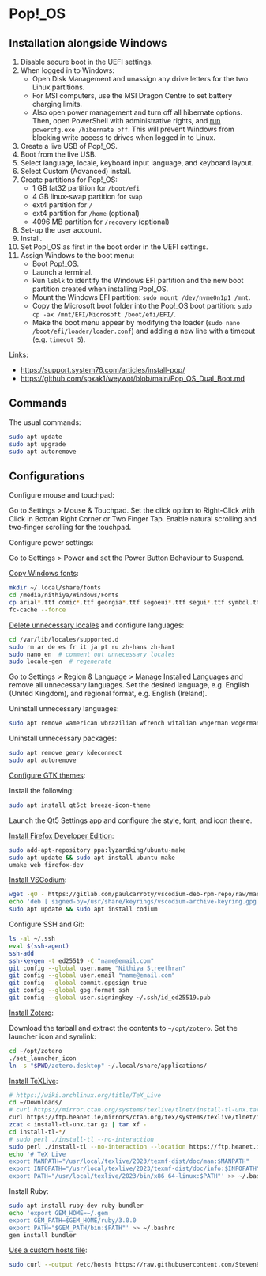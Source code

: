 # Pop!_OS

## Installation alongside Windows

1.  Disable secure boot in the UEFI settings.
1.  When logged in to Windows:
    - Open Disk Management and unassign any drive letters for the two Linux partitions.
    - For MSI computers, use the MSI Dragon Centre to set battery charging limits.
    - Also open power management and turn off all hibernate options. Then, open PowerShell with administrative rights, and [run](https://learn.microsoft.com/en-us/troubleshoot/windows-client/deployment/disable-and-re-enable-hibernation) `powercfg.exe /hibernate off`. This will prevent Windows from blocking write access to drives when logged in to Linux.
1.  Create a live USB of Pop!_OS.
1.  Boot from the live USB.
1.  Select language, locale, keyboard input language, and keyboard layout.
1.  Select Custom (Advanced) install.
1.  Create partitions for Pop!_OS:
    - 1 GB fat32 partition for `/boot/efi`
    - 4 GB linux-swap partition for `swap`
    - ext4 partition for `/`
    - ext4 partition for `/home` (optional)
    - 4096 MB partition for `/recovery` (optional)
1.  Set-up the user account.
1.  Install.
1.  Set Pop!_OS as first in the boot order in the UEFI settings.
1.  Assign Windows to the boot menu:
    - Boot Pop!_OS.
    - Launch a terminal.
    - Run `lsblk` to identify the Windows EFI partition and the new boot partition created when installing Pop!_OS.
    - Mount the Windows EFI partition: `sudo mount /dev/nvme0n1p1 /mnt`.
    - Copy the Microsoft boot folder into the Pop!_OS boot partition: `sudo cp -ax /mnt/EFI/Microsoft /boot/efi/EFI/`.
    - Make the boot menu appear by modifying the loader (`sudo nano /boot/efi/loader/loader.conf`) and adding a new line with a timeout (e.g. `timeout 5`).

Links:

- <https://support.system76.com/articles/install-pop/>
- <https://github.com/spxak1/weywot/blob/main/Pop_OS_Dual_Boot.md>

## Commands

The usual commands:

```sh
sudo apt update
sudo apt upgrade
sudo apt autoremove
```

## Configurations

Configure mouse and touchpad:

Go to Settings > Mouse & Touchpad.
Set the click option to Right-Click with Click in Bottom Right Corner or Two Finger Tap.
Enable natural scrolling and two-finger scrolling for the touchpad.

Configure power settings:

Go to Settings > Power and set the Power Button Behaviour to Suspend.

[Copy Windows fonts](https://wiki.archlinux.org/title/Microsoft_fonts):

```sh
mkdir ~/.local/share/fonts
cd /media/nithiya/Windows/Fonts
cp arial*.ttf comic*.ttf georgia*.ttf segoeui*.ttf segui*.ttf symbol.ttf times*.ttf trebuc*.ttf webdings.ttf wingding.ttf ~/.local/share/fonts/
fc-cache --force
```

[Delete unnecessary locales](https://askubuntu.com/a/1419010) and configure languages:

```sh
cd /var/lib/locales/supported.d
sudo rm ar de es fr it ja pt ru zh-hans zh-hant
sudo nano en  # comment out unnecessary locales
sudo locale-gen  # regenerate
```

Go to Settings > Region & Language > Manage Installed Languages and remove all unnecessary languages.
Set the desired language, e.g. English (United Kingdom), and regional format, e.g. English (Ireland).

Uninstall unnecessary languages:

```sh
sudo apt remove wamerican wbrazilian wfrench witalian wngerman wogerman wportuguese wspanish wswiss
```

Uninstall unnecessary packages:

```sh
sudo apt remove geary kdeconnect
sudo apt autoremove
```

[Configure GTK themes](https://wiki.archlinux.org/title/Uniform_look_for_Qt_and_GTK_applications):

Install the following:

```sh
sudo apt install qt5ct breeze-icon-theme
```

Launch the Qt5 Settings app and configure the style, font, and icon theme.

[Install Firefox Developer Edition](https://askubuntu.com/a/584704):

```sh
sudo add-apt-repository ppa:lyzardking/ubuntu-make
sudo apt update && sudo apt install ubuntu-make
umake web firefox-dev
```

[Install VSCodium](https://vscodium.com/):

```sh
wget -qO - https://gitlab.com/paulcarroty/vscodium-deb-rpm-repo/raw/master/pub.gpg | gpg --dearmor | sudo dd of=/usr/share/keyrings/vscodium-archive-keyring.gpg
echo 'deb [ signed-by=/usr/share/keyrings/vscodium-archive-keyring.gpg ] https://download.vscodium.com/debs vscodium main' | sudo tee /etc/apt/sources.list.d/vscodium.list
sudo apt update && sudo apt install codium
```

Configure SSH and Git:

```sh
ls -al ~/.ssh
eval $(ssh-agent)
ssh-add
ssh-keygen -t ed25519 -C "name@email.com"
git config --global user.name "Nithiya Streethran"
git config --global user.email "name@email.com"
git config --global commit.gpgsign true
git config --global gpg.format ssh
git config --global user.signingkey ~/.ssh/id_ed25519.pub
```

[Install Zotero](https://www.zotero.org/support/installation):

Download the tarball and extract the contents to `~/opt/zotero`.
Set the launcher icon and symlink:

```sh
cd ~/opt/zotero
./set_launcher_icon
ln -s "$PWD/zotero.desktop" ~/.local/share/applications/
```

[Install TeXLive](https://tug.org/texlive/):

```sh
# https://wiki.archlinux.org/title/TeX_Live
cd ~/Downloads/
# curl https://mirror.ctan.org/systems/texlive/tlnet/install-tl-unx.tar.gz -O
curl https://ftp.heanet.ie/mirrors/ctan.org/tex/systems/texlive/tlnet/install-tl-unx.tar.gz -O
zcat < install-tl-unx.tar.gz | tar xf -
cd install-tl-*/
# sudo perl ./install-tl --no-interaction
sudo perl ./install-tl --no-interaction --location https://ftp.heanet.ie/mirrors/ctan.org/tex/systems/texlive/tlnet
echo '# TeX Live
export MANPATH="/usr/local/texlive/2023/texmf-dist/doc/man:$MANPATH"
export INFOPATH="/usr/local/texlive/2023/texmf-dist/doc/info:$INFOPATH"
export PATH="/usr/local/texlive/2023/bin/x86_64-linux:$PATH"' >> ~/.bashrc
```

Install Ruby:

```sh
sudo apt install ruby-dev ruby-bundler
echo 'export GEM_HOME=~/.gem
export GEM_PATH=$GEM_HOME/ruby/3.0.0
export PATH="$GEM_PATH/bin:$PATH"' >> ~/.bashrc
gem install bundler
```

[Use a custom hosts file](https://github.com/stevenblack/hosts):

```sh
sudo curl --output /etc/hosts https://raw.githubusercontent.com/StevenBlack/hosts/master/hosts
```
